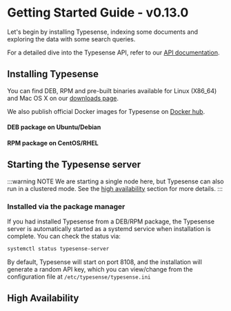 # Getting Started Guide - v0.13.0

Let's begin by installing Typesense, indexing some documents and exploring the data with some search queries.

For a detailed dive into the Typesense API, refer to our [API documentation](/api/0.13.0/).

## Installing Typesense

You can find DEB, RPM and pre-built binaries available for Linux (X86_64) and Mac OS X on our [downloads page](/download/).

We also publish official Docker images for Typesense on [Docker hub](https://hub.docker.com/r/typesense/typesense/).

#### DEB package on Ubuntu/Debian

<Tabs :tabs="['Shell']">
  <template v-slot:Shell>

```bash
apt install ./typesense-server-<version>-amd64.deb
```

  </template>
</Tabs>

#### RPM package on CentOS/RHEL

<Tabs :tabs="['Shell']">
  <template v-slot:Shell>

```bash
yum install ./typesense-server-<version>.x86_64.rpm
```

  </template>
</Tabs>

## Starting the Typesense server

:::warning NOTE
We are starting a single node here, but Typesense can also run in a clustered mode. See the [high availability](#high-availability) section for more details.
:::

### Installed via the package manager

If you had installed Typesense from a DEB/RPM package, the Typesense server is automatically started as a systemd service when installation is complete. You can check the status via:

```bash
systemctl status typesense-server
```

By default, Typesense will start on port 8108, and the installation will generate a random API key, which you can view/change from the configuration file at `/etc/typesense/typesense.ini`

## High Availability
